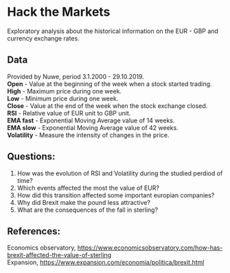 # Hack the Markets

Exploratory analysis about the historical information on the EUR - GBP and currency exchange rates.

## Data 
Provided by Nuwe, period 3.1.2000 - 29.10.2019.<br>
<b>Open</b> - Value at the beginning of the week when a stock started trading.<br>
<b>High</b> - Maximum price during one week.<br>
<b>Low</b> - Minimum price during one week.<br>
<b>Close</b> - Value at the end of the week when the stock exchange closed.<br>
<b>RSI</b> - Relative value of EUR unit to GBP unit.<br>
<b>EMA fast</b> - Exponential Moving Average value of 14 weeks.<br>
<b>EMA slow</b> - Exponential Moving Average value of 42 weeks.<br>
<b>Volatility</b> - Measure the intensity of changes in the price.<br>

## Questions:
1. How was the evolution of RSI and Volatility during the studied perdiod of time?<br>
2. Which events affected the most the value of EUR?<br>
3. How did this transition affected some important europian companies?<br>
4. Why did Brexit make the pound less attractive?<br>
5. What are the consequences of the fall in sterling?<br>

## References:
Economics observatory, https://www.economicsobservatory.com/how-has-brexit-affected-the-value-of-sterling<br>
Expansion, https://www.expansion.com/economia/politica/brexit.html

